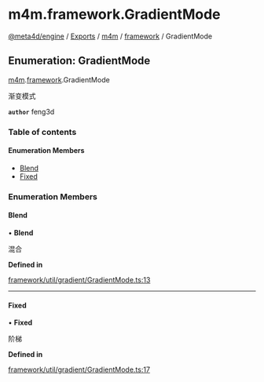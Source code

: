 # m4m.framework.GradientMode

[@meta4d/engine](../) / [Exports](../modules/) / [m4m](../modules/m4m.md) / [framework](../modules/m4m.framework.md) / GradientMode

## Enumeration: GradientMode

[m4m](../modules/m4m.md).[framework](../modules/m4m.framework.md).GradientMode

渐变模式

**`author`** feng3d

### Table of contents

#### Enumeration Members

* [Blend](m4m.framework.GradientMode.md#blend)
* [Fixed](m4m.framework.GradientMode.md#fixed)

### Enumeration Members

#### Blend

• **Blend**

混合

**Defined in**

[framework/util/gradient/GradientMode.ts:13](https://github.com/meta4d-me/meta4d-engine/blob/cf6bfe6/src/framework/util/gradient/GradientMode.ts#L13)

***

#### Fixed

• **Fixed**

阶梯

**Defined in**

[framework/util/gradient/GradientMode.ts:17](https://github.com/meta4d-me/meta4d-engine/blob/cf6bfe6/src/framework/util/gradient/GradientMode.ts#L17)
